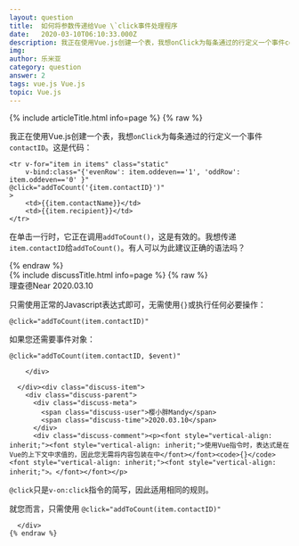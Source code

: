 ```yaml
---
layout: question
title:  如何将参数传递给Vue \`click事件处理程序
date:   2020-03-10T06:10:33.000Z
description: 我正在使用Vue.js创建一个表，我想onClick为每条通过的行定义一个事件contactID。这是代码：<tr v-for="item in it...
img: 
author: 乐米亚
category: question
answer: 2
tags: vue.js Vue.js
topic: Vue.js
---
```

<div class="article-root">
  <div class="article">
    {% include articleTitle.html info=page %}
    {% raw %}
    <div class="article-content"><p><font style="vertical-align: inherit;"><font style="vertical-align: inherit;">我正在使用Vue.js创建一个表，我想</font></font><code>onClick</code><font style="vertical-align: inherit;"><font style="vertical-align: inherit;">为每条通过的行</font><font style="vertical-align: inherit;">定义一个</font><font style="vertical-align: inherit;">事件</font></font><code>contactID</code><font style="vertical-align: inherit;"><font style="vertical-align: inherit;">。</font><font style="vertical-align: inherit;">这是代码：</font></font></p>

<pre><code>&lt;tr v-for="item in items" class="static" <font></font>
    v-bind:class="{'evenRow': item.oddeven=='1', 'oddRow': item.oddeven=='0' }"<font></font>
@click="addToCount('{item.contactID}')"<font></font>
&gt;<font></font>
    &lt;td&gt;{{item.contactName}}&lt;/td&gt;<font></font>
    &lt;td&gt;{{item.recipient}}&lt;/td&gt;<font></font>
&lt;/tr&gt;   <font></font>
</code></pre>

<p><font style="vertical-align: inherit;"><font style="vertical-align: inherit;">在单击一行时，它正在调用</font></font><code>addToCount()</code><font style="vertical-align: inherit;"><font style="vertical-align: inherit;">，这是有效的。</font><font style="vertical-align: inherit;">我想传递</font></font><code>item.contactID</code><font style="vertical-align: inherit;"><font style="vertical-align: inherit;">给</font></font><code>addToCount()</code><font style="vertical-align: inherit;"><font style="vertical-align: inherit;">。</font><font style="vertical-align: inherit;">有人可以为此建议正确的语法吗？</font></font></p></div>
    {% endraw %}
  </div>

  <div class="discuss-wrapper">
    {% include discussTitle.html info=page %}
    {% raw %}
    <div class="discuss-item">
        <div class="discuss-parent">
          <div class="discuss-meta">
            <span class="discuss-user">理查德Near</span>
            <span class="discuss-time">2020.03.10</span>
          </div>
          <div class="discuss-comment"><p><font style="vertical-align: inherit;"><font style="vertical-align: inherit;">只需使用正常的Javascript表达式即可，无需使用</font></font><code>{}</code><font style="vertical-align: inherit;"><font style="vertical-align: inherit;">或执行任何必要操作：</font></font></p>

<pre><code>@click="addToCount(item.contactID)"
</code></pre>

<p><font style="vertical-align: inherit;"><font style="vertical-align: inherit;">如果您还需要事件对象：</font></font></p>

<pre><code>@click="addToCount(item.contactID, $event)"
</code></pre></div>
        </div>
        
      </div><div class="discuss-item">
        <div class="discuss-parent">
          <div class="discuss-meta">
            <span class="discuss-user">樱小胖Mandy</span>
            <span class="discuss-time">2020.03.10</span>
          </div>
          <div class="discuss-comment"><p><font style="vertical-align: inherit;"><font style="vertical-align: inherit;">使用Vue指令时，表达式是在Vue的上下文中求值的，因此您无需将内容包装在中</font></font><code>{}</code><font style="vertical-align: inherit;"><font style="vertical-align: inherit;">。</font></font></p>

<p><code>@click</code><font style="vertical-align: inherit;"><font style="vertical-align: inherit;">只是</font></font><code>v-on:click</code><font style="vertical-align: inherit;"><font style="vertical-align: inherit;">指令的</font><font style="vertical-align: inherit;">简写，</font><font style="vertical-align: inherit;">因此适用相同的规则。</font></font></p>

<p><font style="vertical-align: inherit;"><font style="vertical-align: inherit;">就您而言，只需使用 </font></font><code>@click="addToCount(item.contactID)"</code></p></div>
        </div>
        
      </div>
    {% endraw %}
  </div>
<div>
